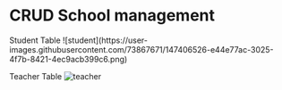 <h1>CRUD School management</h1>
Student Table
![student](https://user-images.githubusercontent.com/73867671/147406526-e44e77ac-3025-4f7b-8421-4ec9acb399c6.png)

Teacher Table
![teacher](https://user-images.githubusercontent.com/73867671/147406528-3c37e09b-a590-428d-81ae-79210ac6a85d.png)
